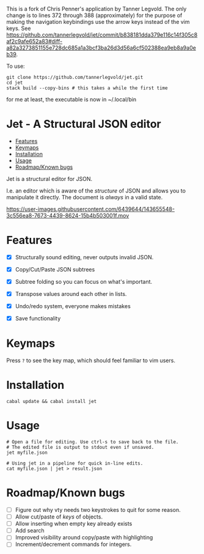 This is a fork of Chris Penner's application by Tanner Legvold. The only change is to lines 372 through 388 (approximately) for the purpose of making the navigation keybindings use the arrow keys instead of the vim keys. See https://github.com/tannerlegvold/jet/commit/b838181dda379e116c14f305c8af2c9afe652a83#diff-a82a3273851155e728dc685a1a3bcf3ba26d3d56a6cf502388ea9eb8a9a0eb39.

To use: 
```
git clone https://github.com/tannerlegvold/jet.git
cd jet
stack build --copy-bins # this takes a while the first time
```
for me at least, the executable is now in ~/.local/bin

# Jet - A Structural JSON editor

<!-- toc GFM -->

* [Features](#features)
* [Keymaps](#keymaps)
* [Installation](#installation)
* [Usage](#usage)
* [Roadmap/Known bugs](#roadmapknown-bugs)

<!-- tocstop -->

Jet is a structural editor for JSON.

I.e. an editor which is aware of the *structure* of JSON and allows you to manipulate it directly.
The document is _always_ in a valid state.

https://user-images.githubusercontent.com/6439644/143655548-3c556ea8-7673-4439-8624-15b4b503001f.mov


# Features

* [x] Structurally sound editing, never outputs invalid JSON.
* [x] Copy/Cut/Paste JSON subtrees
* [x] Subtree folding so you can focus on what's important.
* [x] Transpose values around each other in lists.
* [x] Undo/redo system, everyone makes mistakes
* [x] Save functionality


# Keymaps

Press `?` to see the key map, which should feel familiar to vim users.

# Installation

```shell
cabal update && cabal install jet
```

# Usage

```shell
# Open a file for editing. Use ctrl-s to save back to the file.
# The edited file is output to stdout even if unsaved.
jet myfile.json 

# Using jet in a pipeline for quick in-line edits.
cat myfile.json | jet > result.json
```

# Roadmap/Known bugs

- [ ] Figure out why vty needs two keystrokes to quit for some reason.
- [ ] Allow cut/paste of _keys_ of objects.
- [ ] Allow inserting when empty key already exists
- [ ] Add search
- [ ] Improved visibility around copy/paste with highlighting
- [ ] Increment/decrement commands for integers.
